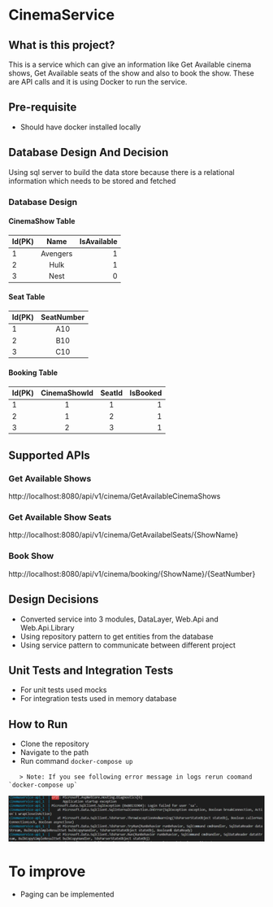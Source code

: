 # CinemaService

## What is this project?
This is a service which can give an information like Get Available cinema shows, Get Available seats of the show and also to book the show. These are API calls and it is using Docker to run the service.

## Pre-requisite

- Should have docker installed locally

## Database Design And Decision

Using sql server to build the data store because there is a relational information which needs to be stored and fetched

### Database Design

#### CinemaShow Table

| Id(PK) |   Name   | IsAvailable |
| ------ | :------: | ----------: |
| 1      | Avengers |           1 |
| 2      |   Hulk   |           1 |
| 3      |   Nest   |           0 |

#### Seat Table

| Id(PK) | SeatNumber |
| ------ | :--------: |
| 1      |    A10     |
| 2      |    B10     |
| 3      |    C10     |

#### Booking Table

| Id(PK) | CinemaShowId | SeatId | IsBooked |
| ------ | :----------: | :----: | -------: |
| 1      |      1       |   1    |        1 |
| 2      |      1       |   2    |        1 |
| 3      |      2       |   3    |        1 |

## Supported APIs

### Get Available Shows

http://localhost:8080/api/v1/cinema/GetAvailableCinemaShows

### Get Available Show Seats

http://localhost:8080/api/v1/cinema/GetAvailabelSeats/{ShowName}

### Book Show

http://localhost:8080/api/v1/cinema/booking/{ShowName}/{SeatNumber}

## Design Decisions

- Converted service into 3 modules, DataLayer, Web.Api and Web.Api.Library
- Using repository pattern to get entities from the database
- Using service pattern to communicate between different project

## Unit Tests and Integration Tests

- For unit tests used mocks
- For integration tests used in memory database

## How to Run

- Clone the repository
- Navigate to the path
- Run command `docker-compose up`

```
   > Note: If you see following error message in logs rerun coomand `docker-compose up`

```

![How to Run](./images/error-message.png)

# To improve

- Paging can be implemented
